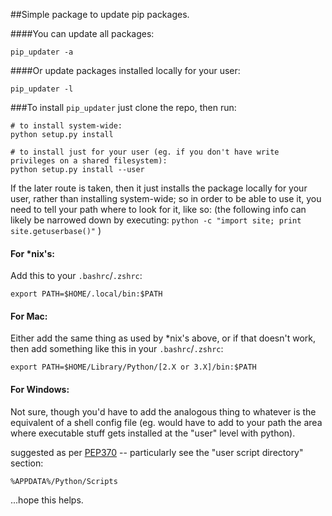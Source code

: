 ##Simple package to update pip packages.

####You can update all packages:

`pip_updater -a`

####Or update packages installed locally for your user:

`pip_updater -l`


###To install `pip_updater` just clone the repo, then run:

```
# to install system-wide:
python setup.py install

# to install just for your user (eg. if you don't have write privileges on a shared filesystem):
python setup.py install --user
```

If the later route is taken, then it just installs the package locally for your user, rather than installing system-wide; so in order to be able to use it, you need to tell your path where to look for it, like so:
(the following info can likely be narrowed down by executing:
 `python -c "import site; print site.getuserbase()"` )

#### For *nix's:
Add this to your `.bashrc`/`.zshrc`:

`export PATH=$HOME/.local/bin:$PATH`

#### For Mac:
Either add the same thing as used by *nix's above, or if that doesn't work, then add something like this in your `.bashrc`/`.zshrc`:

`export PATH=$HOME/Library/Python/[2.X or 3.X]/bin:$PATH`
    
#### For Windows:
Not sure, though you'd have to add the analogous thing to whatever is the equivalent of a shell config file (eg. would have to add to your path the area where executable stuff gets installed at the "user" level with python).
    
suggested as per [PEP370](http://www.python.org/dev/peps/pep-0370/) -- particularly see the "user script directory"  section:

`%APPDATA%/Python/Scripts`


...hope this helps.


